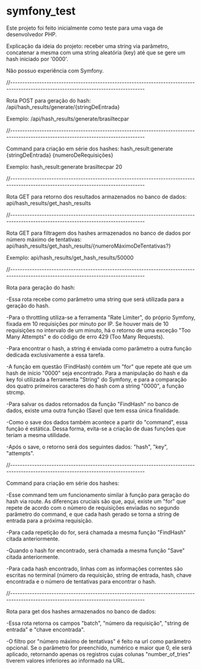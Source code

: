 # symfony_test

Este projeto foi feito inicialmente como teste para uma vaga de desenvolvedor PHP.

Explicação da ideia do projeto: receber uma string via parâmetro, concatenar a mesma com uma string aleatória (key) até que se gere um hash iniciado por '0000'.

Não possuo experiência com Symfony.

//-------------------------------------------------------------------------------------------------------------------------------------

Rota POST para geração do hash: /api/hash_results/generate/{stringDeEntrada}

Exemplo: /api/hash_results/generate/brasiltecpar

//-------------------------------------------------------------------------------------------------------------------------------------

Command para criação em série dos hashes: hash_result:generate {stringDeEntrada} {numeroDeRequisições}

Exemplo: hash_result:generate brasiltecpar 20

//-------------------------------------------------------------------------------------------------------------------------------------

Rota GET para retorno dos resultados armazenados no banco de dados: api/hash_results/get_hash_results

//-------------------------------------------------------------------------------------------------------------------------------------

Rota GET para filtragem dos hashes armazenados no banco de dados por número máximo de tentativas: api/hash_results/get_hash_results/{numeroMáximoDeTentativas?}

Exemplo: api/hash_results/get_hash_results/50000

//-------------------------------------------------------------------------------------------------------------------------------------

Rota para geração do hash:

  -Essa rota recebe como parâmetro uma string que será utilizada para a geração do hash.

  -Para o throttling utiliza-se a ferramenta "Rate Limiter", do próprio Symfony, fixada em 10 requisições por minuto por IP. Se houver mais de 10 requisições no intervalo de um minuto, há o retorno de uma exceção "Too Many Attempts" e do código de erro 429 (Too Many Requests).

  -Para encontrar o hash, a string é enviada como parâmetro a outra função dedicada exclusivamente a essa tarefa.

  -A função em questão (FindHash) contém um "for" que repete até que um hash de início "0000" seja encontrado. Para a manipulação do hash e da key foi utilizada a ferramenta "String" do Symfony, e para a comparação dos quatro primeiros caracteres do hash com a string "0000", a função strcmp.

  -Para salvar os dados retornados da função "FindHash" no banco de dados, existe uma outra função (Save) que tem essa única finalidade.
  
  -Como o save dos dados também acontece a partir do "command", essa função é estática. Dessa forma, evita-se a criação de duas funções que teriam a mesma utilidade.
  
  -Após o save, o retorno será dos seguintes dados: "hash", "key", "attempts".

//-------------------------------------------------------------------------------------------------------------------------------------

Command para criação em série dos hashes:

  -Esse command tem um funcionamento similar à função para geração do hash via route. As diferenças cruciais são que, aqui, existe um "for" que repete de acordo com o número de requisições enviadas no segundo parâmetro do command, e que cada hash gerado se torna a string de entrada para a próxima requisição.
  
  -Para cada repetição do for, será chamada a mesma função "FindHash" citada anteriormente.
  
  -Quando o hash for encontrado, será chamada a mesma função "Save" citada anteriormente.
  
  -Para cada hash encontrado, linhas com as informações correntes são escritas no terminal (número da requisição, string de entrada, hash, chave encontrada e o número de tentativas para encontrar o hash.

//-------------------------------------------------------------------------------------------------------------------------------------

Rota para get dos hashes armazenados no banco de dados:

  -Essa rota retorna os campos "batch", "número da requisição", "string de entrada" e "chave encontrada".
  
  -O filtro por "número máximo de tentativas" é feito na url como parâmetro opcional. Se o parâmetro for preenchido, numérico e maior que 0, ele será aplicado, retornando apenas os registros cujas colunas "number_of_tries" tiverem valores inferiores ao informado na URL.
